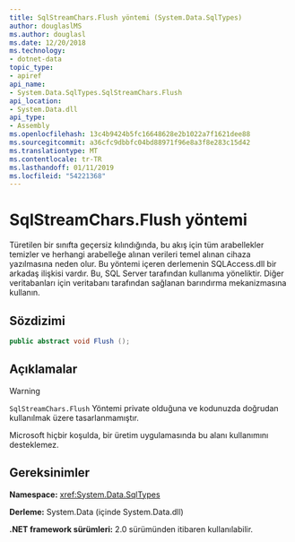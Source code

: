 ```yaml
---
title: SqlStreamChars.Flush yöntemi (System.Data.SqlTypes)
author: douglaslMS
ms.author: douglasl
ms.date: 12/20/2018
ms.technology:
- dotnet-data
topic_type:
- apiref
api_name:
- System.Data.SqlTypes.SqlStreamChars.Flush
api_location:
- System.Data.dll
api_type:
- Assembly
ms.openlocfilehash: 13c4b9424b5fc16648628e2b1022a7f1621dee88
ms.sourcegitcommit: a36cfc9dbbfc04bd88971f96e8a3f8e283c15d42
ms.translationtype: MT
ms.contentlocale: tr-TR
ms.lasthandoff: 01/11/2019
ms.locfileid: "54221368"
---
```

# <a name="sqlstreamcharsflush-method"></a>SqlStreamChars.Flush yöntemi

Türetilen bir sınıfta geçersiz kılındığında, bu akış için tüm arabellekler temizler ve herhangi arabelleğe alınan verileri temel alınan cihaza yazılmasına neden olur. Bu yöntemi içeren derlemenin SQLAccess.dll bir arkadaş ilişkisi vardır. Bu, SQL Server tarafından kullanıma yöneliktir. Diğer veritabanları için veritabanı tarafından sağlanan barındırma mekanizmasına kullanın.

## <a name="syntax"></a>Sözdizimi

```csharp
public abstract void Flush ();
```

## <a name="remarks"></a>Açıklamalar

> [!WARNING]
> `SqlStreamChars.Flush` Yöntemi private olduğuna ve kodunuzda doğrudan kullanılmak üzere tasarlanmamıştır.
>
> Microsoft hiçbir koşulda, bir üretim uygulamasında bu alanı kullanımını desteklemez.

## <a name="requirements"></a>Gereksinimler

**Namespace:** <xref:System.Data.SqlTypes>

**Derleme:** System.Data (içinde System.Data.dll)

**.NET framework sürümleri:** 2.0 sürümünden itibaren kullanılabilir.